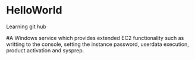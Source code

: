 # HelloWorld
Learning git hub

#A Windows service which provides extended EC2 functionality such as writting to the console, setting the instance password, userdata execution, product activation and sysprep. 
